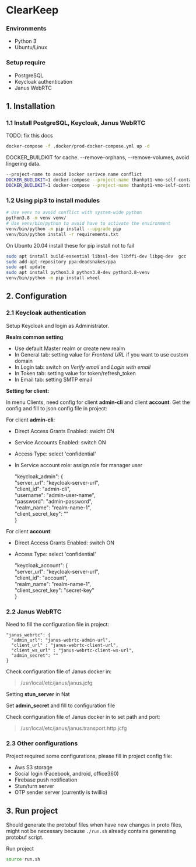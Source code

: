 
# ClearKeep  
### Environments
- Python 3  
- Ubuntu/Linux  
 ### Setup require
- PostgreSQL
- Keycloak authentication  
- Janus WebRTC

## 1. Installation  
### 1.1 Install PostgreSQL, Keycloak, Janus WebRTC  
TODO: fix this docs
```bash
docker-compose -f .docker/prod-docker-compose.yml up -d
```
DOCKER_BUILDKIT for cache. --remove-orphans, --remove-volumes, avoid lingering data.
```bash
--project-name to avoid Docker serivce name conflict
DOCKER_BUILDKIT=1 docker-compose --project-name thanhpt1-vmo-self-contained-m1  -f .docker/thanhpt1-vmo-other-services-self-contained-m1.yml down --remove-orphans --volumes
DOCKER_BUILDKIT=1 docker-compose --project-name thanhpt1-vmo-self-contained-m1  -f .docker/thanhpt1-vmo-other-services-self-contained-m1.yml up  --remove-orphans   2>&1 | tee thanhpt1-vmo_docker-compose-console-m1.log
```

### 1.2 Using pip3 to install modules  
```bash
# Use venv to avoid conflict with system-wide python
python3.8 -m venv venv/
# Use venv/bin/python to avoid have to activate the environment
venv/bin/python -m pip install --upgrade pip
venv/bin/python install -r requirements.txt  
```
On Ubuntu 20.04 install these for pip install not to fail
```bash
sudo apt install build-essential libssl-dev libffi-dev libpq-dev  gcc 
sudo add-apt-repository ppa:deadsnakes/ppa
sudo apt update
sudo apt install python3.8 python3.8-dev python3.8-venv
venv/bin/python -m pip install wheel
```

## 2. Configuration  
### 2.1 Keycloak authentication  
Setup Keycloak and login as Administrator.

**Realm common setting**
- Use default Master realm or create new realm  
- In General tab: setting value for *Frontend URL* if you want to use custom domain
- In Login tab: switch on *Verify email* and *Login with email*
- In Token tab: setting value for token/refresh_token
- In Email tab: setting SMTP email

**Setting for client:**

In menu Clients, need config for client **admin-cli** and client **account**. Get the config and fill to json config file in project:

For client **admin-cli**:

- Direct Access Grants Enabled: swicht ON
- Service Accounts Enabled: switch ON
- Access Type: select 'confidential'
- In Service account role: assign role for manager user


    "keycloak_admin": {  
          "server_url": "keycloak-server-url",  
          "client_id": "admin-cli",  
          "username": "admin-user-name",  
          "password": "admin-password",  
          "realm_name": "realm-name-1",  
          "client_secret_key": ""  
      }

For client **account**:
- Direct Access Grants Enabled: switch ON
- Access Type: select 'confidential'


    "keycloak_account": {  
      "server_url": "keycloak-server-url",  
      "client_id": "account",  
      "realm_name": "realm-name-1",  
      "client_secret_key": "secret-key"  
    }

### 2.2 Janus WebRTC  
Need to fill the configuration file in project:

    "janus_webrtc": {  
      "admin_url": "janus-webrtc-admin-url",  
      "client_url" : "janus-webrtc-client-url",  
      "client_ws_url" : "janus-webrtc-client-ws-url",  
      "admin_secret": ""  
    }

Check configuration file of Janus docker in:
 > /usr/local/etc/janus/janus.jcfg

Setting **stun_server** in Nat

Set **admin_secret** and fill to configuration file

Check configuration file of Janus docker in to set path and port:
 > /usr/local/etc/janus/janus.transport.http.jcfg

### 2.3 Other configurations
Project required some configurations, please fill in project config file:

- Aws S3 storage  
- Social login (Facebook, android, office360)
- Firebase push notification
- Stun/turn server
- OTP sender server (currently is twillio)

## 3. Run project  
Should generate the protobuf files when have new changes in proto files, might not be necessary
because `./run.sh` already contains generating protobuf script.

Run project
```bash
source run.sh
```


